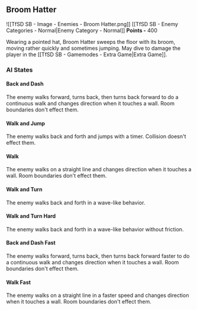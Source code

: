 ## Broom Hatter
![[TfSD SB - Image - Enemies - Broom Hatter.png]]
[[TfSD SB - Enemy Categories - Normal|Enemy Category - Normal]]
**Points -** 400

Wearing a pointed hat, Broom Hatter sweeps the floor with its broom, moving rather quickly and sometimes jumping. May dive to damage the player in the [[TfSD SB - Gamemodes - Extra Game|Extra Game]].
### AI States
#### Back and Dash
The enemy walks forward, turns back, then turns back forward to do a continuous walk and changes direction when it touches a wall. Room boundaries don't effect them.
#### Walk and Jump
The enemy walks back and forth and jumps with a timer. Collision doesn't effect them.
#### Walk
The enemy walks on a straight line and changes direction when it touches a wall. Room boundaries don't effect them.
#### Walk and Turn
The enemy walks back and forth in a wave-like behavior.
#### Walk and Turn Hard
The enemy walks back and forth in a wave-like behavior without friction.
#### Back and Dash Fast
The enemy walks forward, turns back, then turns back forward faster to do a continuous walk and changes direction when it touches a wall. Room boundaries don't effect them.
#### Walk Fast
The enemy walks on a straight line in a faster speed and changes direction when it touches a wall. Room boundaries don't effect them.